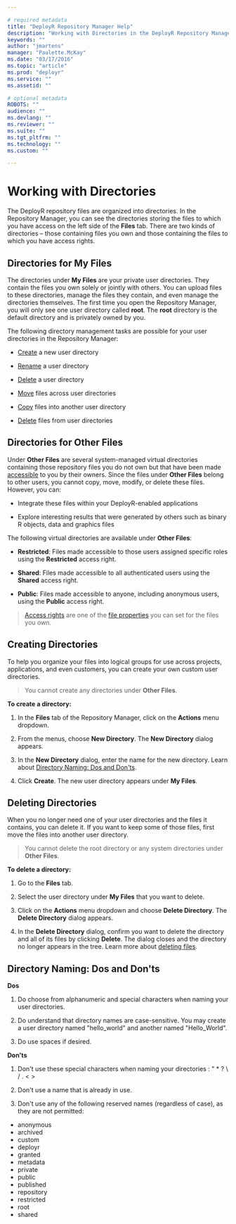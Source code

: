 ```yaml
---

# required metadata
title: "DeployR Repository Manager Help"
description: "Working with Directories in the DeployR Repository Manager"
keywords: ""
author: "jmartens"
manager: "Paulette.McKay"
ms.date: "03/17/2016"
ms.topic: "article"
ms.prod: "deployr"
ms.service: ""
ms.assetid: ""

# optional metadata
ROBOTS: ""
audience: ""
ms.devlang: ""
ms.reviewer: ""
ms.suite: ""
ms.tgt_pltfrm: ""
ms.technology: ""
ms.custom: ""

---
```


# Working with Directories

The DeployR repository files are organized into directories. In the Repository Manager, you can see the directories storing the files to which you have access on the left side of the **Files** tab. There are two kinds of directories – those containing files you own and those containing the files to which you have access rights.

## Directories for My Files

The directories under **My Files** are your private user directories. They contain the files you own solely or jointly with others. You can upload files to these directories, manage the files they contain, and even manage the directories themselves. The first time you open the Repository Manager, you will only see one user directory called **root**. The **root** directory is the default directory and is privately owned by you.

The following directory management tasks are possible for your user directories in the Repository Manager:

- [Create](https://deployr.revolutionanalytics.com/documents/help/repo-man/Content/b-dir-create.htm) a new user directory

- [Rename](https://deployr.revolutionanalytics.com/documents/help/repo-man/Content/b-dir-rename.htm) a user directory

- [Delete](https://deployr.revolutionanalytics.com/documents/help/repo-man/Content/b-dir-delete.htm) a user directory

- [Move](https://deployr.revolutionanalytics.com/documents/help/repo-man/Content/c-file-move-dir.htm) files across user directories

- [Copy](https://deployr.revolutionanalytics.com/documents/help/repo-man/Content/c-file-copy.htm) files into another user directory

- [Delete](https://deployr.revolutionanalytics.com/documents/help/repo-man/Content/c-file-delete.htm) files from user directories

## Directories for Other Files

Under **Other Files** are several system-managed virtual directories containing those repository files you do not own but that have been made [accessible](https://deployr.revolutionanalytics.com/documents/help/repo-man/Content/e-file-properties.htm#AccessRights) to you by their owners. Since the files under **Other Files** belong to other users, you cannot copy, move, modify, or delete these files.  However, you can:

- Integrate these files within your DeployR-enabled applications

- Explore interesting results that were generated by others such as binary R objects, data and graphics files

The following virtual directories are available under **Other Files**:

- **Restricted**: Files made accessible to those users assigned specific roles using the **Restricted** access right.

- **Shared**: Files made accessible to all authenticated users using the **Shared** access right.

- **Public**: Files made accessible to anyone, including anonymous users, using the **Public** access right.


>[Access rights](https://deployr.revolutionanalytics.com/documents/help/repo-man/Content/e-file-properties.htm#AccessRights) are one of the [file properties](https://deployr.revolutionanalytics.com/documents/help/repo-man/Content/e-file-properties.htm) you can set for the files you own.

## Creating Directories

To help you organize your files into logical groups for use across projects, applications, and even customers, you can create your own custom user directories.

>You cannot create any directories under **Other Files**.

**To create a directory:**

1. In the **Files** tab of the Repository Manager, click on the **Actions** menu dropdown.

2. From the menus, choose **New Directory**. The **New Directory** dialog appears.

3. In the **New Directory** dialog, enter the name for the new directory. Learn about [Directory Naming: Dos and Don'ts](https://deployr.revolutionanalytics.com/documents/help/repo-man/Content/b-dir-dosdonts.htm).

4. Click **Create**. The new user directory appears under **My Files**.

## Deleting Directories

When you no longer need one of your user directories and the files it contains, you can delete it. If you want to keep some of those files, first move the files into another user directory.

>You cannot delete the root directory or any system directories under **Other Files**.

**To delete a directory:**

1. Go to the **Files** tab.

2. Select the user directory under **My Files** that you want to delete.

3. Click on the **Actions** menu dropdown and choose **Delete Directory**. The **Delete Directory** dialog appears.

4. In the **Delete Directory** dialog, confirm you want to delete the directory and all of its files by clicking **Delete**. The dialog closes and the directory no longer appears in the tree. Learn more about [deleting files](https://deployr.revolutionanalytics.com/documents/help/repo-man/Content/c-file-delete.htm).

## Directory Naming: Dos and Don'ts

**Dos**

1. Do choose from alphanumeric and special characters when naming your user directories.

2. Do understand that directory names are case-sensitive. You may create a user directory named "hello_world" and another named "Hello_World".

3. Do use spaces if desired.

**Don'ts**

1. Don't use these special characters when naming your directories : " * ? \ / . < >

2. Don't use a name that is already in use.

3. Don't use any of the following reserved names (regardless of case), as they are not permitted:
  - anonymous
  - archived
  - custom
  - deployr
  - granted
  - metadata
  - private
  - public
  - published
  - repository
  - restricted
  - root
  - shared

